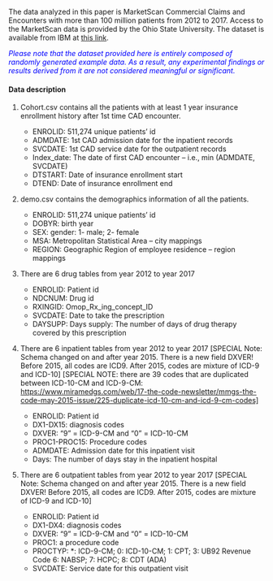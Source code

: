 The data analyzed in this paper is MarketScan Commercial Claims and Encounters with more than 100 million patients from 2012 to 2017. Access to the MarketScan data is provided by the Ohio State University. The dataset is available from IBM at [this link](https://www.ibm.com/products/marketscan-research-databases).

*<span style="color:blue"> Please note that the dataset provided here is entirely composed of randomly generated example data. As a result, any experimental findings or results derived from it are not considered meaningful or significant.</span>* 



#### Data description
1. Cohort.csv contains all the patients with at least 1 year insurance enrollment history after 1st time CAD encounter.
   - ENROLID: 511,274 unique patients’ id
   - ADMDATE: 1st CAD admission date for the inpatient records
   - SVCDATE: 1st CAD service date for the outpatient records
   - Index_date: The date of first CAD encounter – i.e., min (ADMDATE, SVCDATE)
   - DTSTART: Date of insurance enrollment start
   - DTEND: Date of insurance enrollment end

2. demo.csv contains the demographics information of all the patients.
   - ENROLID: 511,274 unique patients’ id
   - DOBYR: birth year
   - SEX: gender: 1- male; 2- female
   - MSA: Metropolitan Statistical Area – city mappings
   - REGION: Geographic Region of employee residence – region mappings
 
3. There are 6 drug tables from year 2012 to year 2017
   - ENROLID: Patient id
   - NDCNUM: Drug id
   - RXINGID: Omop_Rx_ing_concept_ID 
   - SVCDATE: Date to take the prescription
   - DAYSUPP: Days supply: The number of days of drug therapy covered by this prescription
 
4. There are 6 inpatient tables from year 2012 to year 2017
   [SPECIAL Note: Schema changed on and after year 2015. There is a new field DXVER! Before 2015, all codes are ICD9. After 2015, codes are mixture of ICD-9 and ICD-10]
   [SPECIAL NOTE: there are 39 codes that are duplicated between ICD-10-CM and ICD-9-CM: https://www.miramedgs.com/web/17-the-code-newsletter/mmgs-the-code-may-2015-issue/225-duplicate-icd-10-cm-and-icd-9-cm-codes]
   - ENROLID: Patient id
   - DX1-DX15: diagnosis codes
   - DXVER: “9” = ICD-9-CM and “0” = ICD-10-CM
   - PROC1-PROC15: Procedure codes
   - ADMDATE: Admission date for this inpatient visit
   - Days: The number of days stay in the inpatient hospital

5. There are 6 outpatient tables from year 2012 to year 2017
   [SPECIAL Note: Schema changed on and after year 2015. There is a new field DXVER! Before 2015, all codes are ICD9. After 2015, codes are mixture of ICD-9 and ICD-10]
   - ENROLID: Patient id
   - DX1-DX4: diagnosis codes
   - DXVER: “9” = ICD-9-CM and “0” = ICD-10-CM
   - PROC1: a procedure code
   - PROCTYP: *: ICD-9-CM; 0: ICD-10-CM; 1: CPT; 3: UB92 Revenue Code 6: NABSP; 7: HCPC; 8: CDT (ADA)
   - SVCDATE: Service date for this outpatient visit
